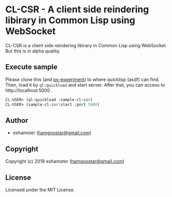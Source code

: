 # CL-CSR - A client side reindering libirary in Common Lisp using WebSocket

CL-CSR is a client side reindering libirary in Common Lisp using WebSocket. But this is in alpha quality.

## Execute sample

Please clone this (and [ps-experiment](https://github.com/eshamster/ps-experiment)) to where quicklisp (asdf) can find. Then, load it by `ql:quickload` and start server. After that, you can access to http://localhost:5000 .

```lisp
CL-USER> (ql:quickload :sample-cl-csr)
CL-USER> (sample-cl-csr:start :port 5000)
```


## Author

* eshamster (hamgoostar@gmail.com)

## Copyright

Copyright (c) 2019 eshamster (hamgoostar@gmail.com)

## License

Licensed under the MIT License.
